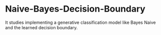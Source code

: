 # Naive-Bayes-Decision-Boundary
 It studies implementing a generative classification model like Bayes Naive and the learned decision boundary.
